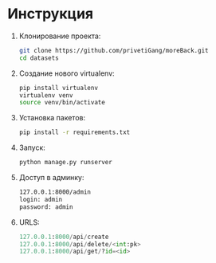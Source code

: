 # Инструкция #

1. Клонирование проекта:
	
	```bash
	git clone https://github.com/privetiGang/moreBack.git
	cd datasets
	```

2. Создание нового virtualenv:

	```bash
	pip install virtualenv
	virtualenv venv
	source venv/bin/activate
	```
	
3. Установка пакетов:

	```bash
	pip install -r requirements.txt
	```

4. Запуск:

	```bash
	python manage.py runserver
	```
	
5. Доступ в админку:

	```bash
	127.0.0.1:8000/admin
	login: admin
	password: admin	
	```

6. URLS:

	```python
	127.0.0.1:8000/api/create
	127.0.0.1:8000/api/delete/<int:pk>
	127.0.0.1:8000/api/get/?id=<id>
	```
